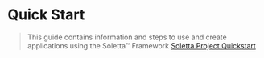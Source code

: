 # Quick Start

> This guide contains information and steps to use and create applications using the Soletta™ Framework [Soletta Project Quickstart](https://github.com/solettaproject/soletta/wiki/Quickstart)